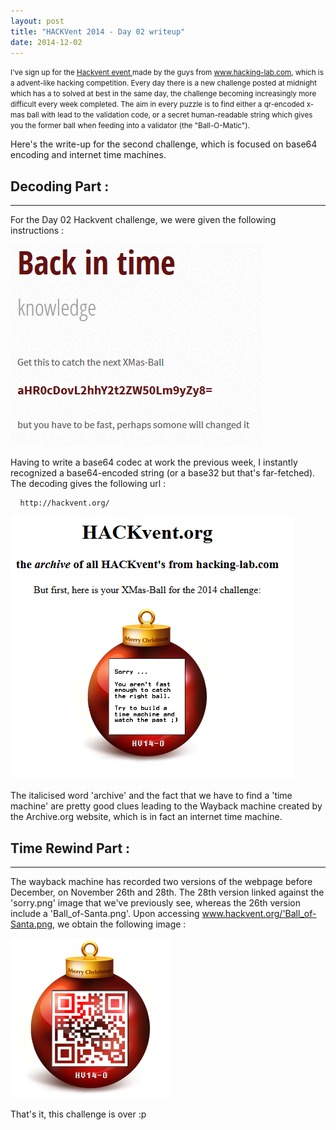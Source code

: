 ```yaml
---
layout: post
title: "HACKVent 2014 - Day 02 writeup"
date: 2014-12-02
---
```

<small>
I've sign up for the <a href = "hackvent.hacking-lab.com"> Hackvent event </a> made by the guys from <a href = "www.hacking-lab.com"> www.hacking-lab.com</a>, which is a advent-like hacking competition. Every day there is a new challenge posted at midnight which has a to solved at best in the same day, the challenge becoming increasingly more difficult every week completed. The aim in every puzzle is to find either a qr-encoded x-mas ball with lead to the validation code, or a secret human-readable string which gives you the former ball when feeding into a validator (the "Ball-O-Matic"). 
</small>

Here's the write-up for the second challenge, which is focused on base64 encoding and internet time machines. 

<!--more-->

## Decoding Part :

- - - - - - -


For the Day 02 Hackvent challenge, we were given the following instructions :

![Riddle from hackvent.hacking-lab.com for Day 2](/assets/hackvent/02/riddle.png)

Having to write a base64 codec at work the previous week, I instantly recognized a base64-encoded string (or a base32 but that's far-fetched). The decoding gives the following url :

<pre> <code> http://hackvent.org/ </code> </pre>

![hackvent.org](/assets/hackvent/02/hackventorg.png)

The italicised word 'archive' and the fact that we have to find a 'time machine' are pretty good clues leading to the Wayback machine created by the Archive.org website, which is in fact an internet time machine.

## Time Rewind Part :

- - - - - - -

The wayback machine has recorded two versions of the webpage before December, on November 26th and 28th. The 28th version linked against the 'sorry.png' image that we've previously see, whereas the 26th version include a 'Ball_of-Santa.png'. Upon accessing www.hackvent.org/'Ball_of-Santa.png, we obtain the following image :

![QR ball for day 2](/assets/hackvent/02/d2.png)

That's it, this challenge is over :p
